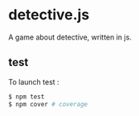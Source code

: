 # detective.js

A game about detective, written in js.

## test

To launch test :

```bash
$ npm test
$ npm cover # coverage
```
